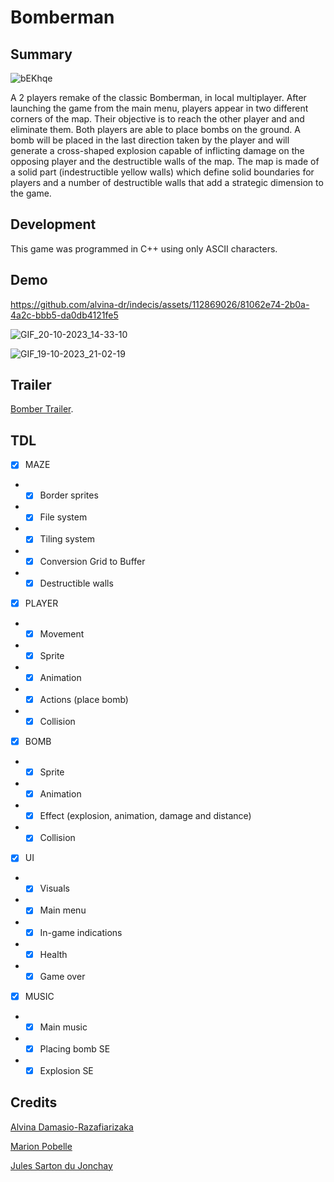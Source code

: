 # Bomberman
## Summary

![bEKhqe](https://github.com/alvina-dr/indecis/assets/112869026/79028da4-c3ca-4623-928c-a57234bb83db)

A 2 players remake of the classic Bomberman, in local multiplayer.  After launching the game from the main menu, players appear in two different corners of the map. Their objective is to reach the other player and and eliminate them. Both players are able to place bombs on the ground. A bomb will be placed in the last direction taken by the player and will generate a cross-shaped explosion capable of inflicting damage on the opposing player and the destructible walls of the map. The map is made of a solid part (indestructible yellow walls) which define solid boundaries for players and a number of destructible walls that add a strategic dimension to the game.

## Development

This game was programmed in C++ using only ASCII characters.

## Demo

https://github.com/alvina-dr/indecis/assets/112869026/81062e74-2b0a-4a2c-bbb5-da0db4121fe5

![GIF_20-10-2023_14-33-10](https://github.com/alvina-dr/indecis/assets/112869026/b89dc932-e919-486f-80c6-57c88637210f)

![GIF_19-10-2023_21-02-19](https://github.com/alvina-dr/indecis/assets/112869026/c0dc9c17-0bd3-4409-b2b0-293468e586a0)

## Trailer

[Bomber Trailer](https://www.youtube.com/watch?v=giArnZTPAPo&ab_channel=Alvina).

## TDL

- [x] MAZE
- - [x] Border sprites
- - [x] File system
- - [x] Tiling system
- - [x] Conversion Grid to Buffer
- - [x] Destructible walls

- [x] PLAYER
- - [x] Movement
- - [x] Sprite
- - [x] Animation
- - [x] Actions (place bomb)
- - [x] Collision

- [x] BOMB
- - [x] Sprite
- - [x] Animation
- - [x] Effect (explosion, animation, damage and distance)
- - [x] Collision

- [x] UI
- - [x] Visuals
- - [x] Main menu
- - [x] In-game indications
- - [x] Health
- - [x] Game over

- [x] MUSIC
- - [x] Main music
- - [x] Placing bomb SE
- - [x] Explosion SE
 
## Credits

[Alvina Damasio-Razafiarizaka](https://alvina-dr.itch.io/)

[Marion Pobelle](https://vitaminexe.itch.io/)

[Jules Sarton du Jonchay](https://julessarton.itch.io/)
